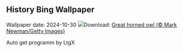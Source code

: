## History Bing Wallpaper
Wallpaper date: 2024-10-30
![](https://www.bing.com/th?id=OHR.GreatOwl_EN-CA6169202889_UHD.jpg&w=1000)Download: [Great horned owl (© Mark Newman/Getty Images)](https://www.bing.com/th?id=OHR.GreatOwl_EN-CA6169202889_UHD.jpg)

Auto get programm by LtgX

